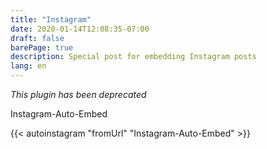 ```yaml
---
title: "Instagram"
date: 2020-01-14T12:08:35-07:00
draft: false
barePage: true
description: Special post for embedding Instagram posts
lang: en
---
```

*This plugin has been deprecated*

Instagram-Auto-Embed

{{< autoinstagram "fromUrl" "Instagram-Auto-Embed" >}}
